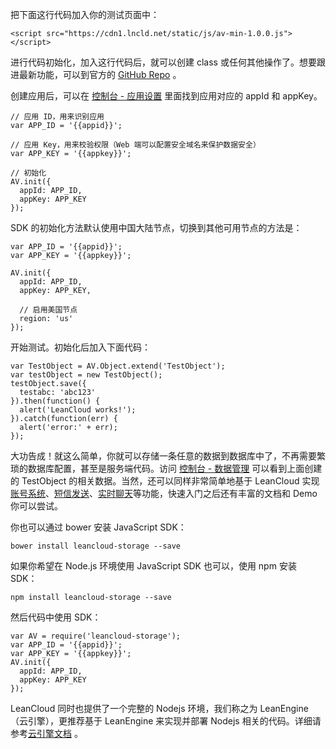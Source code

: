 把下面这行代码加入你的测试页面中：


```
<script src="https://cdn1.lncld.net/static/js/av-min-1.0.0.js"></script>
```

进行代码初始化，加入这行代码后，就可以创建 class 或任何其他操作了。想要跟进最新功能，可以到官方的 [GitHub Repo](https://github.com/leancloud/javascript-sdk) 。

创建应用后，可以在 [控制台 - 应用设置](/app.html?appid={{appid}}#/key) 里面找到应用对应的 appId 和 appKey。

```
// 应用 ID，用来识别应用
var APP_ID = '{{appid}}';

// 应用 Key，用来校验权限（Web 端可以配置安全域名来保护数据安全）
var APP_KEY = '{{appkey}}';

// 初始化
AV.init({
  appId: APP_ID,
  appKey: APP_KEY
});
```

SDK 的初始化方法默认使用中国大陆节点，切换到其他可用节点的方法是：

```
var APP_ID = '{{appid}}';
var APP_KEY = '{{appkey}}';

AV.init({
  appId: APP_ID,
  appKey: APP_KEY,

  // 启用美国节点
  region: 'us'
});
```

开始测试。初始化后加入下面代码：

```
var TestObject = AV.Object.extend('TestObject');
var testObject = new TestObject();
testObject.save({
  testabc: 'abc123'
}).then(function() {
  alert('LeanCloud works!');
}).catch(function(err) {
  alert('error:' + err);
});
```

大功告成！就这么简单，你就可以存储一条任意的数据到数据库中了，不再需要繁琐的数据库配置，甚至是服务端代码。访问 [控制台 - 数据管理](/data.html?appid={{appid}}#/TestObject) 可以看到上面创建的 TestObject 的相关数据。当然，还可以同样非常简单地基于 LeanCloud 实现[账号系统](js_guide.html#用户)、[短信发送](sms_guide-js.html)、[实时聊天](realtime_guide-js.html)等功能，快速入门之后还有丰富的文档和 Demo 你可以尝试。

你也可以通过 bower 安装 JavaScript SDK：

```
bower install leancloud-storage --save
```

如果你希望在 Node.js 环境使用 JavaScript SDK 也可以，使用 npm 安装 SDK：

```
npm install leancloud-storage --save
```

然后代码中使用 SDK：

```
var AV = require('leancloud-storage');
var APP_ID = '{{appid}}';
var APP_KEY = '{{appkey}}';
AV.init({
  appId: APP_ID,
  appKey: APP_KEY
});
```

LeanCloud 同时也提供了一个完整的 Nodejs 环境，我们称之为 LeanEngine（云引擎），更推荐基于 LeanEngine 来实现并部署 Nodejs 相关的代码。详细请参考[云引擎文档](leanengine_overview.html) 。
